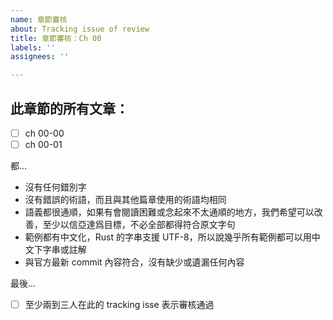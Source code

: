```yaml
---
name: 章節審核
about: Tracking issue of review
title: 章節審核：Ch 00
labels: ''
assignees: ''

---
```


## 此章節的所有文章：

- [ ] ch 00-00
- [ ] ch 00-01

都...
- 沒有任何錯別字
- 沒有錯誤的術語，而且與其他篇章使用的術語均相同
- 語義都很通順，如果有會閱讀困難或念起來不太通順的地方，我們希望可以改善，至少以信亞達爲目標，不必全部都得符合原文字句
- 範例都有中文化，Rust 的字串支援 UTF-8，所以說幾乎所有範例都可以用中文下字串或註解
- 與官方最新 commit 內容符合，沒有缺少或遺漏任何內容

最後...
- [ ] 至少兩到三人在此的 tracking isse 表示審核通過